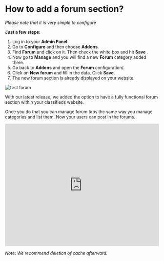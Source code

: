 # How to add a forum section?

*Please note that it is very simple to configure*

**Just a few steps:**
1.  Log in to your  **Admin Panel**.
2.  Go to  **Configure** and  then choose **Addons**.
3. Find **Forum** and click on it. Then check the white box and hit **Save**  .
4. Now go to  **Manage** and you will find a new **Forum** category added there.
5. Go back to **Addons** and open the **Forum** configuration/.
6.  Click on **New forum** and fill in the data. Click **Save**.
7. The new forum section is already displayed on your website.


![first forum](https://raw.githubusercontent.com/yclas/guides/master/images/fisrt%20forum.png)


With our latest release, we added the option to have a fully functional forum section within your classifieds website. 

Once you do that you can manage forum tabs the same way you manage categories and list them. Now your users can post in the forums.


<iframe width="100%" height="400px" src="https://www.youtube.com/embed/T949nkX1seM" title="Yclas video" frameborder="0" allow="accelerometer; autoplay; clipboard-write; encrypted-media; gyroscope; picture-in-picture" allowfullscreen></iframe>


*Note: We recommend deletion of cache afterward.*


